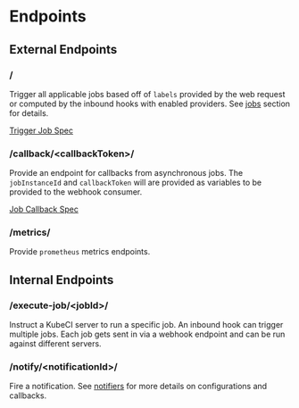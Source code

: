 # Endpoints #

## External Endpoints ##

### / ###

Trigger all applicable jobs based off of `labels` provided by the web request or computed by the inbound hooks with enabled providers.  See [jobs](/jobs/) section for details.

[Trigger Job Spec](trigger-jobs)

### /callback/<callbackToken\>/ ###

Provide an endpoint for callbacks from asynchronous jobs.  The `jobInstanceId` and `callbackToken` will are provided as variables to be provided to the webhook consumer.

[Job Callback Spec](job-callback)

### /metrics/ ###

Provide `prometheus` metrics endpoints.

## Internal Endpoints ##

### /execute-job/<jobId\>/ ###

Instruct a KubeCI server to run a specific job.  An inbound hook can trigger multiple jobs.  Each job gets sent in via a webhook endpoint and can be run against different servers.

### /notify/<notificationId\>/ ###

Fire a notification.  See [notifiers](/jobs/notifiers) for more details on configurations and callbacks.
